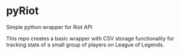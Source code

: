 # pyRiot
Simple python wrapper for Riot API

This repo creates a basic wrapper with CSV storage functionality for tracking stats of a small group of players on League of Legends. 
